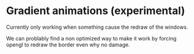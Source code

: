 # Gradient animations (experimental)

Currently only working when something cause the redraw of the windows.

We can problably find a non optimized way to make it work by forcing opengl to redraw the border even why no damage.
